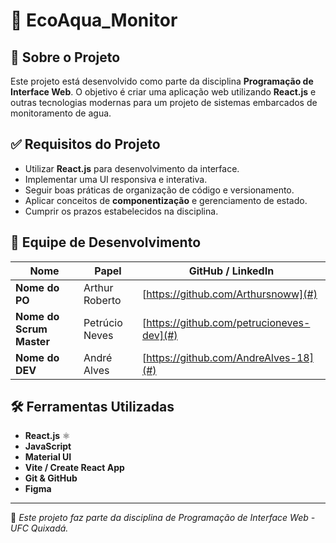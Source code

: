 
# 📌 EcoAqua_Monitor

## 📖 Sobre o Projeto
Este projeto está desenvolvido como parte da disciplina **Programação de Interface Web**. O objetivo é criar uma aplicação web utilizando **React.js** e outras tecnologias modernas para um projeto de sistemas embarcados de monitoramento de agua.

## ✅ Requisitos do Projeto
- Utilizar **React.js** para desenvolvimento da interface.
- Implementar uma UI responsiva e interativa.
- Seguir boas práticas de organização de código e versionamento.
- Aplicar conceitos de **componentização** e gerenciamento de estado.
- Cumprir os prazos estabelecidos na disciplina.

## 👥 Equipe de Desenvolvimento

| Nome                | Papel           | GitHub / LinkedIn |
|---------------------|----------------|-------------------|
| **Nome do PO**      | Arthur Roberto   | [https://github.com/Arthursnoww](#)        |
| **Nome do Scrum Master** | Petrúcio Neves  | [https://github.com/petrucioneves-dev](#)        |
| **Nome do DEV**     | André Alves  | [https://github.com/AndreAlves-18](#)        |

## 🛠️ Ferramentas Utilizadas
- **React.js** ⚛️
- **JavaScript**
- **Material UI** 
- **Vite / Create React App** 
- **Git & GitHub** 
- **Figma** 

---

📌 *Este projeto faz parte da disciplina de Programação de Interface Web - UFC Quixadá.*

